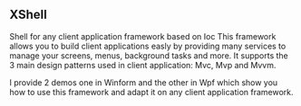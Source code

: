 ## XShell

Shell for any client application framework based on Ioc
This framework allows you to build client applications easly by providing many services to manage your screens, menus, background tasks and more. It supports the 3 main design patterns used in client application: Mvc, Mvp and Mvvm.

I provide 2 demos one in Winform and the other in Wpf which show you how to use this framework and adapt it on any client application framework.